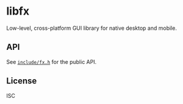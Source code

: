 # libfx

Low-level, cross-platform GUI library for native desktop and mobile.

## API

See [`include/fx.h`](include/fx.h) for the public API.

## License

ISC
